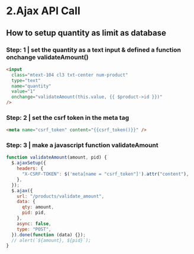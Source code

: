 # 2.Ajax API Call

## How to setup quantity as limit as database

### Step: 1 | set the quantity as a text input & defined a function onchange validateAmount()

```html
<input
  class="mtext-104 cl3 txt-center num-product"
  type="text"
  name="quantity"
  value="1"
  onchange="validateAmount(this.value, {{ $product->id }})"
/>
```

### Step: 2 | set the csrf token in the meta tag

```html
<meta name="csrf_token" content="{{csrf_token()}}" />
```

### Step: 3 | make a javascript function validateAmount

```js
function validateAmount(amount, pid) {
  $.ajaxSetup({
    headers: {
      "X-CSRF-TOKEN": $('meta[name = "csrf_token"]').attr("content"),
    },
  });
  $.ajax({
    url: "/products/validate_amount",
    data: {
      qty: amount,
      pid: pid,
    },
    async: false,
    type: "POST",
  }).done(function (data) {});
  // alert(`${amount}, ${pid}`);
}
```
